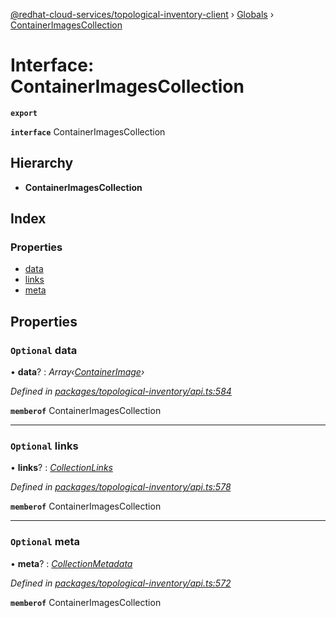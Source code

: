 [@redhat-cloud-services/topological-inventory-client](../README.md) › [Globals](../globals.md) › [ContainerImagesCollection](containerimagescollection.md)

# Interface: ContainerImagesCollection

**`export`** 

**`interface`** ContainerImagesCollection

## Hierarchy

* **ContainerImagesCollection**

## Index

### Properties

* [data](containerimagescollection.md#optional-data)
* [links](containerimagescollection.md#optional-links)
* [meta](containerimagescollection.md#optional-meta)

## Properties

### `Optional` data

• **data**? : *Array‹[ContainerImage](containerimage.md)›*

*Defined in [packages/topological-inventory/api.ts:584](https://github.com/RedHatInsights/javascript-clients/blob/master/packages/topological-inventory/api.ts#L584)*

**`memberof`** ContainerImagesCollection

___

### `Optional` links

• **links**? : *[CollectionLinks](collectionlinks.md)*

*Defined in [packages/topological-inventory/api.ts:578](https://github.com/RedHatInsights/javascript-clients/blob/master/packages/topological-inventory/api.ts#L578)*

**`memberof`** ContainerImagesCollection

___

### `Optional` meta

• **meta**? : *[CollectionMetadata](collectionmetadata.md)*

*Defined in [packages/topological-inventory/api.ts:572](https://github.com/RedHatInsights/javascript-clients/blob/master/packages/topological-inventory/api.ts#L572)*

**`memberof`** ContainerImagesCollection
